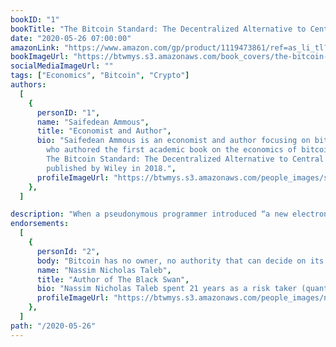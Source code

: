 ```yaml
---
bookID: "1"
bookTitle: "The Bitcoin Standard: The Decentralized Alternative to Central Banking"
date: "2020-05-26 07:00:00"
amazonLink: "https://www.amazon.com/gp/product/1119473861/ref=as_li_tl?ie=UTF8&camp=1789&creative=9325&creativeASIN=1119473861&linkCode=as2&tag=btmysmarter-20&linkId=ac7311c961773a49958df5073a63bc32"
bookImageUrl: "https://btwmys.s3.amazonaws.com/book_covers/the-bitcoin-standard.png"
socialMediaImageUrl: ""
tags: ["Economics", "Bitcoin", "Crypto"]
authors:
  [
    {
      personID: "1",
      name: "Saifedean Ammous",
      title: "Economist and Author",
      bio: "Saifedean Ammous is an economist and author focusing on bitcoin,
        who authored the first academic book on the economics of bitcoin,
        The Bitcoin Standard: The Decentralized Alternative to Central Banking,
        published by Wiley in 2018.",
      profileImageUrl: "https://btwmys.s3.amazonaws.com/people_images/saifedean-ammous.png",
    },
  ]

description: "When a pseudonymous programmer introduced “a new electronic cash system that’s fully peer-to-peer, with no trusted third party” to a small online mailing list in 2008, very few paid attention. Ten years later, and against all odds, this upstart autonomous decentralized software offers an unstoppable and globally-accessible hard money alternative to modern central banks. The Bitcoin Standard analyzes the historical context to the rise of Bitcoin, the economic properties that have allowed it to grow quickly, and its likely economic, political, and social implications."
endorsements:
  [
    {
      personId: "2",
      body: "Bitcoin has no owner, no authority that can decide on its fate. It is owned by the crowd, its users. And it now has a track record of several years, enough for it to be an animal in its own right. Its mere existence is an insurance policy that will remind governments that the last object the establishment could control, namely, the currency, is no longer their monopoly. This gives us, the crowd, an insurance policy against an Orwellian future.",
      name: "Nassim Nicholas Taleb",
	  title: "Author of The Black Swan",
	  bio: "Nassim Nicholas Taleb spent 21 years as a risk taker (quantitative  trader) before becoming a researcher in philosophical, mathematical and (mostly) practical problems with probability. Taleb is the author of a multivolume essay, the Incerto (The Black Swan, Fooled by Randomness, Antifragile, and Skin in the Game) covering broad facets of uncertainty. It has been published  into 41 languages.In addition to his trader life, Taleb has also written, as a backup of the Incerto, more than 70 scholarly papers in mathematical statistics, quantitative finance, statistical physics, philosophy, ethics, economics, & international affairs, around the notion of risk and probability  (grouped in the Technical Incerto ).  Taleb is currently Distinguished Professor of Risk Engineering at NYU's Tandon School of Engineering (only a quarter time position). His current focus is on the properties of systems that can handle disorder (antifragile).Taleb refuses all honors and anything that 'turns knowledge into a spectator sport'",
      profileImageUrl: "https://btwmys.s3.amazonaws.com/people_images/nassim-nicholas-taleb.png",
    },
  ]
path: "/2020-05-26"
---
```


